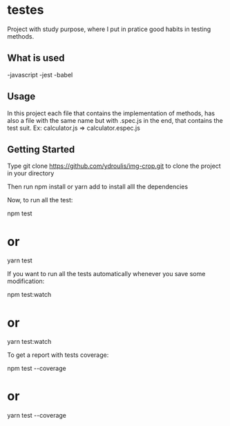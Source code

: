 # testes

Project with study purpose, where I put in pratice good habits in testing methods.

## What is used

-javascript
-jest
-babel

## Usage

In this project each file that contains the implementation of methods, has also a file with the same name but with .spec.js in the end, that contains the test suit. Ex: calculator.js => calculator.espec.js

## Getting Started

Type git clone https://github.com/ydroulis/img-crop.git to clone the project in your directory

Then run npm install or yarn add to install alll the dependencies

Now, to run all the test:

npm test

# or

yarn test

If you want to run all the tests automatically whenever you save some modification:

npm test:watch

# or

yarn test:watch

To get a report with tests coverage:

npm test --coverage

# or

yarn test --coverage
